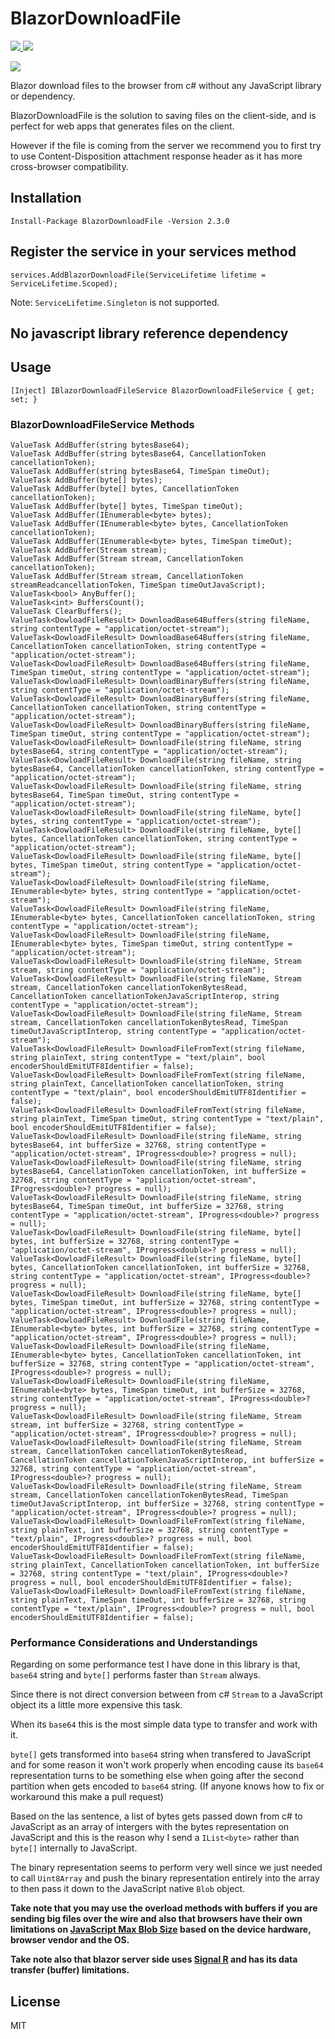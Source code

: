 # BlazorDownloadFile

<p>
	<a href="https://www.nuget.org/packages/BlazorDownloadFile">
	    <img src="https://buildstats.info/nuget/BlazorDownloadFile?v=2.3.0" />
	</a>
	<a href="https://www.paypal.com/cgi-bin/webscr?cmd=_s-xclick&hosted_button_id=RSE2NMEG3F7QU&source=url">
	    <img src="https://img.shields.io/badge/Donate-PayPal-green.svg" />
	</a>
</p>

![](BlazorDownloadFileDemo.gif)

Blazor download files to the browser from c# without any JavaScript library or dependency.

BlazorDownloadFile is the solution to saving files on the client-side, and is perfect for web apps that generates files on the client. 

However if the file is coming from the server we recommend you to first try to use Content-Disposition attachment response header as it has more cross-browser compatibility.

## Installation

`Install-Package BlazorDownloadFile -Version 2.3.0`

## Register the service in your services method

`services.AddBlazorDownloadFile(ServiceLifetime lifetime = ServiceLifetime.Scoped);`

Note: `ServiceLifetime.Singleton` is not supported.

## No javascript library reference dependency

## Usage

`[Inject] IBlazorDownloadFileService BlazorDownloadFileService { get; set; }`

### BlazorDownloadFileService Methods

```
ValueTask AddBuffer(string bytesBase64);
ValueTask AddBuffer(string bytesBase64, CancellationToken cancellationToken);
ValueTask AddBuffer(string bytesBase64, TimeSpan timeOut);
ValueTask AddBuffer(byte[] bytes);
ValueTask AddBuffer(byte[] bytes, CancellationToken cancellationToken);
ValueTask AddBuffer(byte[] bytes, TimeSpan timeOut);
ValueTask AddBuffer(IEnumerable<byte> bytes);
ValueTask AddBuffer(IEnumerable<byte> bytes, CancellationToken cancellationToken);
ValueTask AddBuffer(IEnumerable<byte> bytes, TimeSpan timeOut);
ValueTask AddBuffer(Stream stream);
ValueTask AddBuffer(Stream stream, CancellationToken cancellationToken);
ValueTask AddBuffer(Stream stream, CancellationToken streamReadcancellationToken, TimeSpan timeOutJavaScript);
ValueTask<bool> AnyBuffer();
ValueTask<int> BuffersCount();
ValueTask ClearBuffers();
ValueTask<DowloadFileResult> DownloadBase64Buffers(string fileName, string contentType = "application/octet-stream");
ValueTask<DowloadFileResult> DownloadBase64Buffers(string fileName, CancellationToken cancellationToken, string contentType = "application/octet-stream");
ValueTask<DowloadFileResult> DownloadBase64Buffers(string fileName, TimeSpan timeOut, string contentType = "application/octet-stream");
ValueTask<DowloadFileResult> DownloadBinaryBuffers(string fileName, string contentType = "application/octet-stream");
ValueTask<DowloadFileResult> DownloadBinaryBuffers(string fileName, CancellationToken cancellationToken, string contentType = "application/octet-stream");
ValueTask<DowloadFileResult> DownloadBinaryBuffers(string fileName, TimeSpan timeOut, string contentType = "application/octet-stream");
ValueTask<DowloadFileResult> DownloadFile(string fileName, string bytesBase64, string contentType = "application/octet-stream");
ValueTask<DowloadFileResult> DownloadFile(string fileName, string bytesBase64, CancellationToken cancellationToken, string contentType = "application/octet-stream");
ValueTask<DowloadFileResult> DownloadFile(string fileName, string bytesBase64, TimeSpan timeOut, string contentType = "application/octet-stream");
ValueTask<DowloadFileResult> DownloadFile(string fileName, byte[] bytes, string contentType = "application/octet-stream");
ValueTask<DowloadFileResult> DownloadFile(string fileName, byte[] bytes, CancellationToken cancellationToken, string contentType = "application/octet-stream");
ValueTask<DowloadFileResult> DownloadFile(string fileName, byte[] bytes, TimeSpan timeOut, string contentType = "application/octet-stream");
ValueTask<DowloadFileResult> DownloadFile(string fileName, IEnumerable<byte> bytes, string contentType = "application/octet-stream");
ValueTask<DowloadFileResult> DownloadFile(string fileName, IEnumerable<byte> bytes, CancellationToken cancellationToken, string contentType = "application/octet-stream");
ValueTask<DowloadFileResult> DownloadFile(string fileName, IEnumerable<byte> bytes, TimeSpan timeOut, string contentType = "application/octet-stream");
ValueTask<DowloadFileResult> DownloadFile(string fileName, Stream stream, string contentType = "application/octet-stream");
ValueTask<DowloadFileResult> DownloadFile(string fileName, Stream stream, CancellationToken cancellationTokenBytesRead, CancellationToken cancellationTokenJavaScriptInterop, string contentType = "application/octet-stream");
ValueTask<DowloadFileResult> DownloadFile(string fileName, Stream stream, CancellationToken cancellationTokenBytesRead, TimeSpan timeOutJavaScriptInterop, string contentType = "application/octet-stream");
ValueTask<DowloadFileResult> DownloadFileFromText(string fileName, string plainText, string contentType = "text/plain", bool encoderShouldEmitUTF8Identifier = false);
ValueTask<DowloadFileResult> DownloadFileFromText(string fileName, string plainText, CancellationToken cancellationToken, string contentType = "text/plain", bool encoderShouldEmitUTF8Identifier = false);
ValueTask<DowloadFileResult> DownloadFileFromText(string fileName, string plainText, TimeSpan timeOut, string contentType = "text/plain", bool encoderShouldEmitUTF8Identifier = false);
ValueTask<DowloadFileResult> DownloadFile(string fileName, string bytesBase64, int bufferSize = 32768, string contentType = "application/octet-stream", IProgress<double>? progress = null);
ValueTask<DowloadFileResult> DownloadFile(string fileName, string bytesBase64, CancellationToken cancellationToken, int bufferSize = 32768, string contentType = "application/octet-stream", IProgress<double>? progress = null);
ValueTask<DowloadFileResult> DownloadFile(string fileName, string bytesBase64, TimeSpan timeOut, int bufferSize = 32768, string contentType = "application/octet-stream", IProgress<double>? progress = null);
ValueTask<DowloadFileResult> DownloadFile(string fileName, byte[] bytes, int bufferSize = 32768, string contentType = "application/octet-stream", IProgress<double>? progress = null);
ValueTask<DowloadFileResult> DownloadFile(string fileName, byte[] bytes, CancellationToken cancellationToken, int bufferSize = 32768, string contentType = "application/octet-stream", IProgress<double>? progress = null);
ValueTask<DowloadFileResult> DownloadFile(string fileName, byte[] bytes, TimeSpan timeOut, int bufferSize = 32768, string contentType = "application/octet-stream", IProgress<double>? progress = null);
ValueTask<DowloadFileResult> DownloadFile(string fileName, IEnumerable<byte> bytes, int bufferSize = 32768, string contentType = "application/octet-stream", IProgress<double>? progress = null);
ValueTask<DowloadFileResult> DownloadFile(string fileName, IEnumerable<byte> bytes, CancellationToken cancellationToken, int bufferSize = 32768, string contentType = "application/octet-stream", IProgress<double>? progress = null);
ValueTask<DowloadFileResult> DownloadFile(string fileName, IEnumerable<byte> bytes, TimeSpan timeOut, int bufferSize = 32768, string contentType = "application/octet-stream", IProgress<double>? progress = null);
ValueTask<DowloadFileResult> DownloadFile(string fileName, Stream stream, int bufferSize = 32768, string contentType = "application/octet-stream", IProgress<double>? progress = null);
ValueTask<DowloadFileResult> DownloadFile(string fileName, Stream stream, CancellationToken cancellationTokenBytesRead, CancellationToken cancellationTokenJavaScriptInterop, int bufferSize = 32768, string contentType = "application/octet-stream", IProgress<double>? progress = null);
ValueTask<DowloadFileResult> DownloadFile(string fileName, Stream stream, CancellationToken cancellationTokenBytesRead, TimeSpan timeOutJavaScriptInterop, int bufferSize = 32768, string contentType = "application/octet-stream", IProgress<double>? progress = null);
ValueTask<DowloadFileResult> DownloadFileFromText(string fileName, string plainText, int bufferSize = 32768, string contentType = "text/plain", IProgress<double>? progress = null, bool encoderShouldEmitUTF8Identifier = false);
ValueTask<DowloadFileResult> DownloadFileFromText(string fileName, string plainText, CancellationToken cancellationToken, int bufferSize = 32768, string contentType = "text/plain", IProgress<double>? progress = null, bool encoderShouldEmitUTF8Identifier = false);
ValueTask<DowloadFileResult> DownloadFileFromText(string fileName, string plainText, TimeSpan timeOut, int bufferSize = 32768, string contentType = "text/plain", IProgress<double>? progress = null, bool encoderShouldEmitUTF8Identifier = false);
```

### Performance Considerations and Understandings

Regarding on some performance test I have done in this library is that, `base64` string and `byte[]` performs faster than `Stream` always. 

Since there is not direct conversion between from c# `Stream` to a JavaScript object its a little more expensive this task. 

When its `base64` this is the most simple data type to transfer and work with it. 

`byte[]` gets transformed into `base64` string when transfered to JavaScript and for some reason it won't work properly when encoding cause its `base64` representation turns to be something else when going after the second partition when gets encoded to `base64` string. (If anyone knows how to fix or workaround this make a pull request) 

Based on the las sentence, a list of bytes gets passed down from c#  to JavaScript as an array of intergers with the bytes representation on JavaScript and this is the reason why I send a `IList<byte>` rather than `byte[]` internally to JavaScript. 

The binary representation seems to perform very well since we just needed to call `Uint8Array` and push the binary representation entirely into the array to then pass it down to the JavaScript native `Blob` object. 

<b>Take note that you may use the overload methods with buffers if you are sending big files over the wire and also that browsers have their own limitations on [JavaScript Max Blob Size](https://stackoverflow.com/questions/28307789/is-there-any-limitation-on-javascript-max-blob-size) based on the device hardware, browser vendor and the OS.</b>

<b>Take note also that blazor server side uses [Signal R](https://docs.microsoft.com/en-us/aspnet/core/signalr/security?view=aspnetcore-3.1#buffer-management) and has its data transfer (buffer) limitations.</b>

## License
MIT
